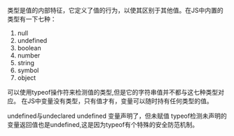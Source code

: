类型是值的内部特征，它定义了值的行为，以使其区别于其他值。在JS中内置的类型有一下七种：
1. null
2. undefined
3. boolean
4. number
5. string
6. symbol
7. object

可以使用typeof操作符来检测值的类型,但是它的字符串值并不都与这七种类型对应。
在JS中变量没有类型，只有值才有，变量可以随时持有任何类型的值。

undefined与undeclared
undefined 变量声明了，但未赋值
typeof检测未声明的变量返回值也是undefined,这是因为typeof有个特殊的安全防范机制。
